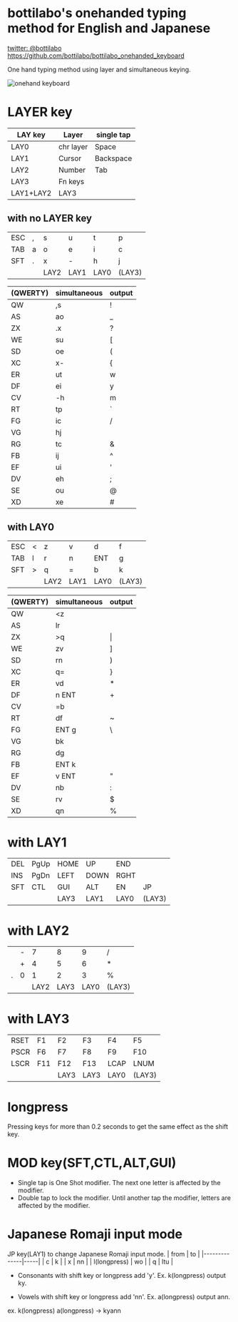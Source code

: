 # bottilabo's onehanded typing method for English and Japanese
 [twitter: @bottilabo](https://twitter.com/bottilabo)
 https://github.com/bottilabo/bottilabo_onehanded_keyboard

One hand typing method using layer and simultaneous keying.

![onehand keyboard](https://github.com/bottilabo/bottilabo_onehand_keyboard/blob/onehand-keyboard.png)

# LAYER key

|LAY key  |Layer    |single tap|
|---------|---------|----------|
|LAY0     |chr layer|Space     |
|LAY1     |Cursor   |Backspace |
|LAY2     |Number   |Tab       |
|LAY3     |Fn keys  |          |
|LAY1+LAY2|LAY3     |          |


## with no LAYER key
|   |   |   |   |   |   |
|---|---|---|---|---|---|
|ESC| , | s | u | t | p |
|TAB| a | o | e | i | c |
|SFT| . | x | - | h | j |
|   |   |LAY2|LAY1|LAY0|(LAY3)|

|(QWERTY)|simultaneous|output|
|------|-----|---|
|  QW  |  ,s | ! |
|  AS  |  ao | _ |
|  ZX  |  .x | ? |
|  WE  |  su | [ |
|  SD  |  oe | ( |
|  XC  |  x- | { |
|  ER  |  ut | w |
|  DF  |  ei | y |
|  CV  |  -h | m |
|  RT  |  tp | ` |
|  FG  |  ic | / |
|  VG  |  hj |   |
|  RG  |  tc | & |
|  FB  |  ij | ^ |
|  EF  |  ui | ' |
|  DV  |  eh | ; |
|  SE  |  ou | @ |
|  XD  |  xe | # |


## with LAY0
|     |   |      |      |      |        |
|-----|---|------|------|------|--------|
| ESC | < | z    | v    | d    | f      |
| TAB | l | r    | n    | ENT  | g      |
| SFT | > | q    | =    | b    | k      |
|     |   | LAY2 | LAY1 | LAY0 | (LAY3) |

| (QWERTY) | simultaneous | output |
|----------|--------------|--------|
| QW       | <z           |        |
| AS       | lr           |        |
| ZX       | >q           | \|     |
| WE       | zv           | ]      |
| SD       | rn           | )      |
| XC       | q=           | }      |
| ER       | vd           | *      |
| DF       | n ENT        | +      |
| CV       | =b           |        |
| RT       | df           | ~      |
| FG       | ENT g        | \      |
| VG       | bk           |        |
| RG       | dg           |        |
| FB       | ENT k        |        |
| EF       | v ENT        | "      |
| DV       | nb           | :      |
| SE       | rv           | $      |
| XD       | qn           | %      |

# with LAY1

|     |      |      |      |      |        |
|-----|------|------|------|------|--------|
| DEL | PgUp | HOME | UP   | END  |        |
| INS | PgDn | LEFT | DOWN | RGHT |        |
| SFT | CTL  | GUI  | ALT  | EN   | JP     |
|     |      | LAY3 | LAY1 | LAY0 | (LAY3) |

# with LAY2

|   |   |      |      |      |        |
|---|---|------|------|------|--------|
|   | - | 7    | 8    | 9    | /      |
|   | + | 4    | 5    | 6    | *      |
| . | 0 | 1    | 2    | 3    | %      |
|   |   | LAY2 | LAY3 | LAY0 | (LAY3) |

# with LAY3

|      |     |      |      |      |        |
|------|-----|------|------|------|--------|
| RSET | F1  | F2   | F3   | F4   | F5     |
| PSCR | F6  | F7   | F8   | F9   | F10    |
| LSCR | F11 | F12  | F13  | LCAP | LNUM   |
|      |     | LAY3 | LAY3 | LAY0 | (LAY3) |

# longpress

Pressing keys for more than 0.2 seconds to get the same effect as the shift key.


# MOD key(SFT,CTL,ALT,GUI)

- Single tap is One Shot modifier. The next one letter is affected by the modifier.
- Double tap to lock the modifier. Until another tap the modifier, letters are affected by the modifier.

# Japanese Romaji input mode

JP key(LAY1) to change Japanese Romaji input mode.
| from         | to  |
|--------------|-----|
| c            | k   |
| x            | nn  |
| l(longpress) | wo  |
| q            | ltu |

- Consonants with shift key or longpress add 'y'. Ex. k(longpress) output ky.

- Vowels with shift key or longpress add 'nn'. Ex. a(longpress) output ann.

ex. k(longpress) a(longpress) -> kyann

